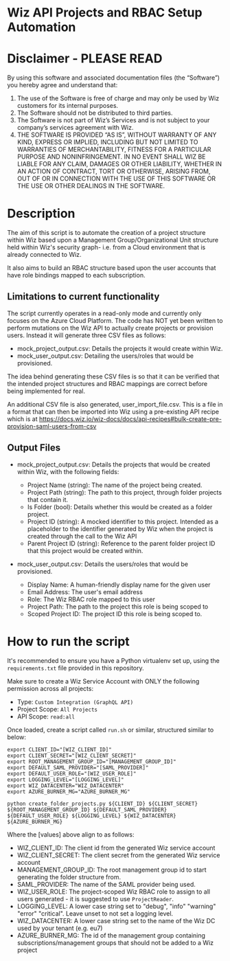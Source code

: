 # Wiz API Projects and RBAC Setup Automation

# Disclaimer - PLEASE READ

By using this software and associated documentation files (the “Software”) you hereby agree and understand that:

1. The use of the Software is free of charge and may only be used by Wiz customers for its internal purposes.
2. The Software should not be distributed to third parties.
3. The Software is not part of Wiz’s Services and is not subject to your company’s services agreement with Wiz.
4. THE SOFTWARE IS PROVIDED “AS IS”, WITHOUT WARRANTY OF ANY KIND, EXPRESS OR IMPLIED, INCLUDING BUT NOT LIMITED TO WARRANTIES OF MERCHANTABILITY, FITNESS FOR A PARTICULAR PURPOSE AND NONINFRINGEMENT. IN NO EVENT SHALL WIZ BE LIABLE FOR ANY CLAIM, DAMAGES OR OTHER LIABILITY, WHETHER IN AN ACTION OF CONTRACT, TORT OR OTHERWISE, ARISING FROM, OUT OF OR IN CONNECTION WITH THE USE OF THIS SOFTWARE OR THE USE OR OTHER DEALINGS IN THE SOFTWARE.

# Description

The aim of this script is to automate the creation of a project structure within Wiz based upon a Management Group/Organizational Unit structure held within Wiz's security graph- i.e. from a Cloud environment that is already connected to Wiz.

It also aims to build an RBAC structure based upon the user accounts that have role bindings mapped to each subscription.

## Limitations to current functionality

The script currently operates in a read-only mode and currently only focuses on the Azure Cloud Platform. The code has NOT yet been written to perform mutations on the Wiz API to actually create projects or provision users. Instead it will  generate three CSV files as follows:
* mock_project_output.csv: Details the projects it would create within Wiz.
* mock_user_output.csv: Detailing the users/roles that would be provisioned.

The idea behind generating these CSV files is so that it can be verified that the intended project structures and RBAC mappings are correct before being implemented for real.

An additional CSV file is also generated, user_import_file.csv. This is a file in a format that can then be imported into Wiz using a 
pre-existing API recipe which is at https://docs.wiz.io/wiz-docs/docs/api-recipes#bulk-create-pre-provision-saml-users-from-csv

## Output Files

* mock_project_output.csv: Details the projects that would be created within Wiz, with the following fields:
    * Project Name (string): The name of the project being created.
    * Project Path (string): The path to this project, through folder projects that contain it.
    * Is Folder (bool): Details whether this would be created as a folder project.
    * Project ID (string): A mocked identifier to this project. Intended as a placeholder to the identifier generated by Wiz when the project is created through the call to the Wiz API
    * Parent Project ID (string): Reference to the parent folder project ID that this project would be created within.

* mock_user_output.csv: Details the users/roles that would be provisioned.
    * Display Name: A human-friendly display name for the given user
    * Email Address: The user's email address
    * Role: The Wiz RBAC role mapped to this user
    * Project Path: The path to the project this role is being scoped to
    * Scoped Project ID: The project ID this role is being scoped to.


# How to run the script

It's recommended to ensure you have a Python virtualenv set up, using the `requirements.txt` file provided in this repository.

Make sure to create a Wiz Service Account with ONLY the following permission across all projects:
* Type: `Custom Integration (GraphQL API)`
* Project Scope: `All Projects`
* API Scope: `read:all`

Once loaded, create a script called `run.sh` or similar, structured similar to below:

```
export CLIENT_ID="[WIZ_CLIENT_ID]"
export CLIENT_SECRET="[WIZ_CLIENT_SECRET]"
export ROOT_MANAGEMENT_GROUP_ID="[MANAGEMENT_GROUP_ID]"
export DEFAULT_SAML_PROVIDER="[SAML_PROVIDER]"
export DEFAULT_USER_ROLE="[WIZ_USER_ROLE]"
export LOGGING_LEVEL="[LOGGING_LEVEL]"
export WIZ_DATACENTER="WIZ_DATACENTER"
export AZURE_BURNER_MG="AZURE_BURNER_MG"

python create_folder_projects.py ${CLIENT_ID} ${CLIENT_SECRET} ${ROOT_MANAGEMENT_GROUP_ID} ${DEFAULT_SAML_PROVIDER} ${DEFAULT_USER_ROLE} ${LOGGING_LEVEL} ${WIZ_DATACENTER} ${AZURE_BURNER_MG}

```

Where the [values] above align to as follows:

* WIZ_CLIENT_ID: The client id from the generated Wiz service account
* WIZ_CLIENT_SECRET: The client secret from the generated Wiz service account
* MANAGEMENT_GROUP_ID: The root management group id to start generating the folder structure from.
* SAML_PROVIDER: The name of the SAML provider being used.
* WIZ_USER_ROLE: The project-scoped Wiz RBAC role to assign to all users generated - it is suggested to use `ProjectReader`.
* LOGGING_LEVEL: A lower case string set to "debug", "info" "warning" "error" "critical". Leave unset to not set a logging level.
* WIZ_DATACENTER: A lower case string set to the name of the Wiz DC used by your tenant (e.g. eu7)
* AZURE_BURNER_MG: The id of the management group containing subscriptions/management groups that should not be added to a Wiz project
